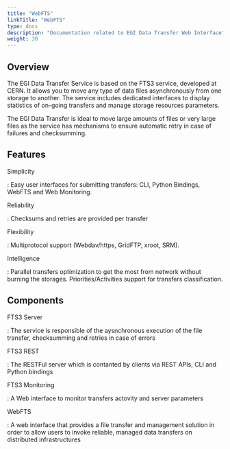 ```yaml
---
title: "WebFTS"
linkTitle: "WebFTS"
type: docs
description: "Documentation related to EGI Data Transfer Web Interface"
weight: 30
---
```


## Overview 

The EGI Data Transfer Service is based on the FTS3 service, developed at CERN. It allows you to move any type of data files asynchronously from one storage to another. The service includes dedicated interfaces to display statistics of on-going transfers and manage storage resources parameters.

The EGI  Data Transfer is ideal to move large amounts of files or very large files as the service has mechanisms to ensure automatic retry in case of failures and checksumming.


## Features

Simplicity

: Easy user interfaces for submitting transfers:  CLI, Python Bindings, WebFTS and Web Monitoring.  

Reliability

: Checksums and retries are provided per transfer

Flexibility

: Multiprotocol support (Webdav/https, GridFTP, xroot, SRM). 

Intelligence

: Parallel transfers optimization to get the most from network without burning the storages. Priorities/Activities support for transfers classification. 

## Components 

FTS3 Server 

: The service is responsible of the aysnchronous execution of the file transfer, checksumming and retries in case of errors

FTS3 REST  

: The RESTFul server which is contanted by clients via REST APIs, CLI and Python bindings


FTS3 Monitoring  

: A Web interface to  monitor transfers actovity and server parameters
 

WebFTS

: A web interface that provides a file transfer and management solution in order to allow users to invoke reliable, managed data transfers on distributed infrastructures




